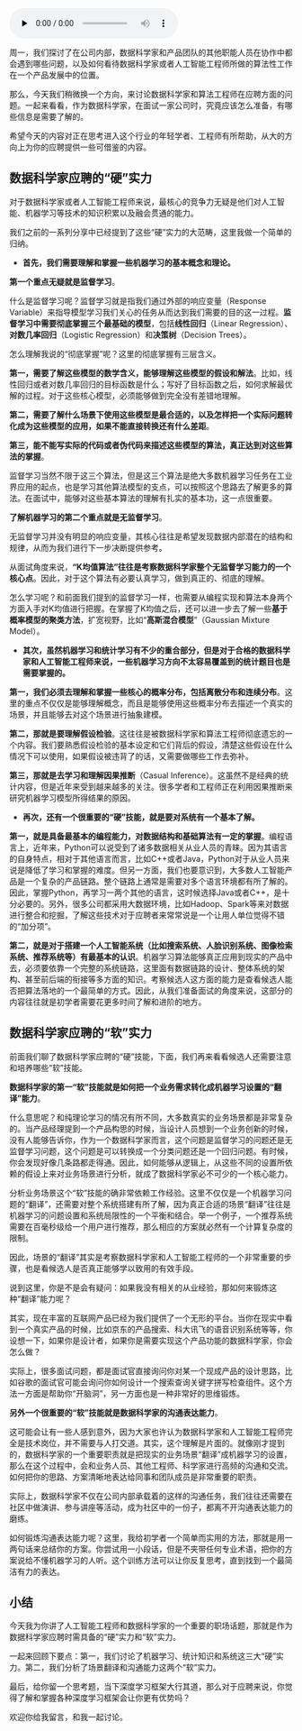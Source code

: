 <audio id="audio" title="134 | 职场话题：数据科学家应聘要具备哪些能力？" controls="" preload="none"><source id="mp3" src="https://static001.geekbang.org/resource/audio/c4/3b/c43f49e14e06e8b6a9de8879d023823b.mp3"></audio>

周一，我们探讨了在公司内部，数据科学家和产品团队的其他职能人员在协作中都会遇到哪些问题，以及如何看待数据科学家或者人工智能工程师所做的算法性工作在一个产品发展中的位置。

那么，今天我们稍微换一个方向，来讨论数据科学家和算法工程师在应聘方面的问题。一起来看看，作为数据科学家，在面试一家公司时，究竟应该怎么准备，有哪些信息是需要了解的。

希望今天的内容对正在思考进入这个行业的年轻学者、工程师有所帮助，从大的方向上为你的应聘提供一些可借鉴的内容。

## 数据科学家应聘的“硬”实力

对于数据科学家或者人工智能工程师来说，最核心的竞争力无疑是他们对人工智能、机器学习等技术的知识积累以及融会贯通的能力。

我们之前的一系列分享中已经提到了这些“硬”实力的大范畴，这里我做一个简单的归纳。

- **首先，我们需要理解和掌握一些机器学习的基本概念和理论。**

**第一个重点无疑就是监督学习**。

什么是监督学习呢？监督学习就是指我们通过外部的响应变量（Response Variable）来指导模型学习我们关心的任务从而达到我们需要的目的这一过程。**监督学习中需要彻底掌握三个最基础的模型**，包括**线性回归**（Linear Regression）、**对数几率回归**（Logistic Regression）和**决策树**（Decision Trees）。

怎么理解我说的“彻底掌握”呢？这里的彻底掌握有三层含义。

**第一，需要了解这些模型的数学含义，能够理解这些模型的假设和解法**。比如，线性回归或者对数几率回归的目标函数是什么；写好了目标函数之后，如何求解最优解的过程。对于这些核心模型，必须能够做到完全没有差错地理解。

**第二，需要了解什么场景下使用这些模型是最合适的，以及怎样把一个实际问题转化成为这些模型的应用，如果不能直接转换还有什么差距**。

**第三，能不能写实际的代码或者伪代码来描述这些模型的算法，真正达到对这些算法的掌握**。

监督学习当然不限于这三个算法，但是这三个算法是绝大多数机器学习任务在工业界应用的起点，也是学习其他算法模型的支点，可以按照这个思路去了解更多的算法。在面试中，能够对这些基本算法的理解有扎实的基本功，这一点很重要。

**了解机器学习的第二个重点就是无监督学习**。

无监督学习并没有明显的响应变量，其核心往往是希望发现数据内部潜在的结构和规律，从而为我们进行下一步决断提供参考。

从面试角度来说，**“K均值算法”往往是考察数据科学家整个无监督学习能力的一个核心点**。因此，对于这个算法有必要认真学习，做到真正的、彻底的理解。

怎么学习呢？和前面我们提到的监督学习一样，也需要从编程实现和算法本身两个方面入手对K均值进行把握。在掌握了K均值之后，还可以进一步去了解一些**基于概率模型的聚类方法**，扩宽视野，比如“**高斯混合模型**”（Gaussian Mixture Model）。

- **其次，虽然机器学习和统计学习有不少的重合部分，但是对于合格的数据科学家和人工智能工程师来说，一些机器学习方向不太容易覆盖到的统计题目也是需要掌握的。**

**第一，我们必须去理解和掌握一些核心的概率分布，包括离散分布和连续分布**。这里的重点不仅仅是能够理解概念，而且是能够使用这些概率分布去描述一个真实的场景，并且能够去对这个场景进行抽象建模。

**第二，那就是要理解假设检验**。这往往是被数据科学家和算法工程师彻底遗忘的一个内容。我们要熟悉假设检验的基本设定和它们背后的假设，清楚这些假设在什么情况下可以使用，如果假设被违背了的话，又需要做哪些工作去弥补。

**第三，那就是去学习和理解因果推断**（Casual Inference）。这虽然不是经典的统计内容，但是近年来受到越来越多的关注。很多学者和工程师正在利用因果推断来研究机器学习模型所得结果的原因。

- **再次，还有一个很重要的“硬”技能，就是要对系统有一个基本了解。**

**第一，就是具备最基本的编程能力，对数据结构和基础算法有一定的掌握**。编程语言上，近年来，Python可以说受到了诸多数据相关从业人员的青睐。因为其语言的自身特点，相对于其他语言而言，比如C++或者Java，Python对于从业人员来说是降低了学习和掌握的难度。但另一方面，我们也要意识到，大多数人工智能产品是一个复杂的产品链路。整个链路上通常是需要对多个语言环境都有所了解的。因此，掌握Python，再学习一两个其他的语言，这时候选择Java或者C++，是十分必要的。另外，很多公司都采用大数据环境，比如Hadoop、Spark等来对数据进行整合和挖掘，了解这些技术对于应聘者来常常说是一个让用人单位觉得不错的“加分项”。

**第二，就是对于搭建一个人工智能系统（比如搜索系统、人脸识别系统、图像检索系统、推荐系统等）有最基本的认识**。机器学习算法能够真正应用到现实的产品中去，必须要依靠一个完整的系统链路，这里面有数据链路的设计、整体系统的架构、甚至前后端的衔接等多方面的知识。考察候选人这方面的能力是查看候选人能否把算法落地的一个最简单的方式。因此，从我们准备面试的角度来说，这部分的内容往往就是初学者需要花更多时间了解和进阶的地方。

## 数据科学家应聘的“软”实力

前面我们聊了数据科学家应聘的“硬”技能，下面，我们再来看看候选人还需要注意和培养哪些“软”技能。

**数据科学家的第一“软”技能就是如何把一个业务需求转化成机器学习设置的“翻译”能力**。

什么意思呢？和纯理论学习的情况有所不同，大多数真实的业务场景都是非常复杂的。当产品经理提到一个产品构思的时候，当设计人员想到一个业务创新的时候，没有人能够告诉你，作为一个数据科学家而言，这个问题是监督学习的问题还是无监督学习问题，这个问题是可以转换成一个分类问题还是一个回归问题。有时候，你会发现好像几条路都走得通。因此，如何能够从逻辑上，从这些不同的设置所依赖的假设上来对业务场景进行分析，就成了数据科学家必不可少的一个核心能力。

分析业务场景这个“软”技能的确非常依赖工作经验。这里不仅仅是一个机器学习问题的“翻译”，还需要对整个系统搭建有所了解，因为真正合适的场景“翻译”往往是机器学习的问题设置和系统局限性的一个平衡和结合。举一个例子，一个推荐系统需要在百毫秒级给一个用户进行推荐，那么相应的方案就必然有一个计算复杂度的限制。

因此，场景的“翻译”其实是考察数据科学家和人工智能工程师的一个非常重要的步骤，也是看候选人是否真正能够学以致用的有效手段。

说到这里，你是不是会有疑问：如果我没有相关的从业经验，那如何来锻炼这种“翻译”能力呢？

其实，现在丰富的互联网产品已经为我们提供了一个无形的平台。当你在现实中看到一个真实产品的时候，比如京东的产品搜索、科大讯飞的语音识别系统等等，你设想一下，如果你是设计者，如果你是需要实现这个产品功能的数据科学家，你会怎么做？

实际上，很多面试问题，都是面试官直接询问你对某一个现成产品的设计思路，比如谷歌的面试官可能会询问你如何设计一个搜索查询关键字拼写检查组件。这个方法一方面是帮助你“开脑洞”，另一方面也是一种非常好的思维锻炼。

**另外一个很重要的“软”技能就是数据科学家的沟通表达能力**。

这可能会让有一些人感到意外，因为大家也许认为数据科学家和人工智能工程师完全是技术岗位，并不需要与人打交道。其实，这个理解是片面的。就像刚才提到的，数据科学家的一个重要职责就是把现实的业务场景“翻译”成机器学习的设置，那么在这个过程中，会和业务人员、其他工程师、科学家进行高频的沟通和交流。如何把你的思路、方案清晰地表达给同事和团队成员是非常重要的职责。

实际上，数据科学家不仅在公司内部承载着的这样的沟通任务，我们往往还需要在社区中做演讲、参与讲座等活动，成为社区中的一份子，都离不开沟通表达能力的磨练。

如何锻炼沟通表达能力呢？这里，我给初学者一个简单而实用的方法，那就是用一两句话来总结你的方案。你尝试用一小段话，但是不夹带任何专业术语，把你的方案说给不懂机器学习的人听。这个训练方法可以让你反复思考，直到找到一个最简洁有力的表达。

## 小结

今天我为你讲了人工智能工程师和数据科学家的一个重要的职场话题，那就是作为数据科学家应聘时需具备的“硬”实力和“软”实力。

一起来回顾下要点：第一，我们讨论了机器学习、统计知识和系统这三大“硬”实力。第二，我们分析了场景翻译和沟通能力这两个“软”实力。

最后，给你留一个思考题，当下深度学习框架大行其道，那么对于应聘来说，你觉得了解和掌握各种深度学习框架会让你更有优势吗？

欢迎你给我留言，和我一起讨论。


